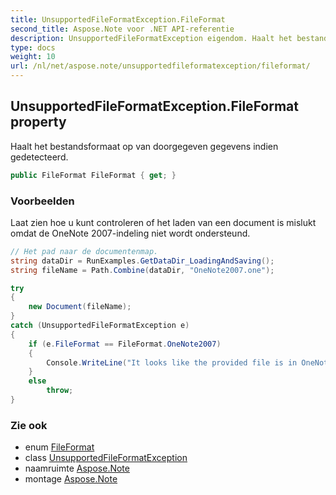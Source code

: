 ```yaml
---
title: UnsupportedFileFormatException.FileFormat
second_title: Aspose.Note voor .NET API-referentie
description: UnsupportedFileFormatException eigendom. Haalt het bestandsformaat op van doorgegeven gegevens indien gedetecteerd.
type: docs
weight: 10
url: /nl/net/aspose.note/unsupportedfileformatexception/fileformat/
---
```

## UnsupportedFileFormatException.FileFormat property

Haalt het bestandsformaat op van doorgegeven gegevens indien gedetecteerd.

```csharp
public FileFormat FileFormat { get; }
```

### Voorbeelden

Laat zien hoe u kunt controleren of het laden van een document is mislukt omdat de OneNote 2007-indeling niet wordt ondersteund.

```csharp
// Het pad naar de documentenmap.
string dataDir = RunExamples.GetDataDir_LoadingAndSaving();
string fileName = Path.Combine(dataDir, "OneNote2007.one");

try
{
    new Document(fileName);
}
catch (UnsupportedFileFormatException e)
{
    if (e.FileFormat == FileFormat.OneNote2007)
    {
        Console.WriteLine("It looks like the provided file is in OneNote 2007 format that is not supported.");
    }
    else
        throw;
}
```

### Zie ook

* enum [FileFormat](../../fileformat/)
* class [UnsupportedFileFormatException](../)
* naamruimte [Aspose.Note](../../unsupportedfileformatexception/)
* montage [Aspose.Note](../../../)


